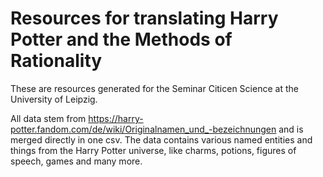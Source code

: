 # Resources for translating Harry Potter and the Methods of Rationality

These are resources generated for the Seminar Citicen Science at the University of Leipzig.

All data stem from https://harry-potter.fandom.com/de/wiki/Originalnamen_und_-bezeichnungen and is merged directly in one csv. The data contains various named entities and things from the Harry Potter universe, like charms, potions, figures of speech, games and many more.
